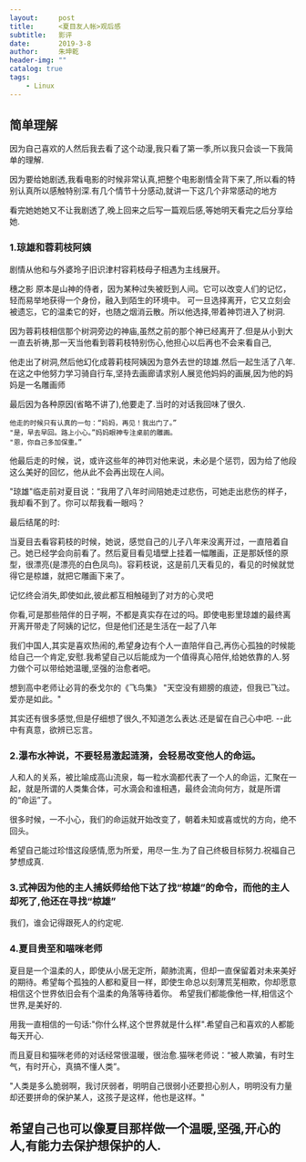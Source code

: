 ```yaml
---
layout:     post
title:      <夏目友人帐>观后感
subtitle:   影评
date:       2019-3-8
author:     朱坤乾
header-img: ""
catalog: true
tags:
    - Linux
---
```

##  简单理解
因为自己喜欢的人然后我去看了这个动漫,我只看了第一季,所以我只会谈一下我简单的理解.

因为要给她剧透,我看电影的时候非常认真,把整个电影剧情全背下来了,所以看的特别认真所以感触特别深.有几个情节十分感动,就讲一下这几个非常感动的地方

看完她她她又不让我剧透了,晚上回来之后写一篇观后感,等她明天看完之后分享给她.

###  1.琼雄和蓉莉枝阿姨
剧情从他和与外婆玲子旧识津村容莉枝母子相遇为主线展开。

穗之影 原本是山神的侍者，因为某种过失被贬到人间。它可以改变人们的记忆，轻而易举地获得一个身份，融入到陌生的环境中。
可一旦选择离开，它又立刻会被遗忘，它的温柔它的好，也随之烟消云散。所以他选择,带着神罚进入了树洞.

因为蓉莉枝相信那个树洞旁边的神庙,虽然之前的那个神已经离开了.但是从小到大一直去祈祷,那一天当他看到蓉莉枝特别伤心,他担心以后再也不会来看自己,

他走出了树洞,然后他幻化成蓉莉枝阿姨因为意外去世的琼雄.然后一起生活了八年.在这之中他努力学习骑自行车,坚持去画廊请求别人展览他妈妈的画展,因为他的妈妈是一名雕画师

最后因为各种原因(省略不讲了),他要走了.当时的对话我回味了很久.

```
他走的时候只有认真的一句：“妈妈，再见！我出门了。”
"是，早去早回。路上小心。”妈妈眼神专注桌前的雕画。
"恩，你自己多加保重。”
```

他最后走的时候，说，或许这些年的神罚对他来说，未必是个惩罚，因为给了他段这么美好的回忆，他从此不会再出现在人间。

"琼雄"临走前对夏目说：“我用了八年时间陪她走过悲伤，可她走出悲伤的样子，我却看不到了。你可以帮我看一眼吗？

最后结尾的时:

当夏目去看容莉枝的时候，她说，感觉自己的儿子八年来没离开过，一直陪着自己。她已经学会向前看了。然后夏目看见墙壁上挂着一幅雕画，正是那妖怪的原型，很漂亮(是漂亮的白色凤鸟)。容莉枝说，这是前几天看见的，看见的时候就觉得它是椋雄，就把它雕画下来了。

记忆终会消失,即使如此,彼此都互相触碰到了对方的心灵吧 

你看,可是那些陪伴的日子啊，不都是真实存在过的吗。即使电影里琼雄的最终离开离开带走了阿姨的记忆，但是他们还是生活在一起了八年

我们中国人,其实是喜欢热闹的,希望身边有个人一直陪伴自己,再伤心孤独的时候能给自己一个肯定,安慰.我希望自己以后能成为一个值得真心陪伴,给她依靠的人.努力做个可以带给她温暖,坚强的治愈者吧。

想到高中老师让必背的泰戈尔的《飞鸟集》   "天空没有翅膀的痕迹，但我已飞过。爱亦是如此。"

其实还有很多感觉,但是仔细想了很久,不知道怎么表达.还是留在自己心中吧.           --此中有真意，欲辨已忘言。 


###  2.瀑布水神说，不要轻易激起涟漪，会轻易改变他人的命运。

人和人的关系，被比喻成高山流泉，每一粒水滴都代表了一个人的命运，汇聚在一起，就是所谓的人类集合体，可水滴会和谁相遇，最终会流向何方，就是所谓的“命运”了。

很多时候，一不小心，我们的命运就开始改变了，朝着未知或喜或忧的方向，绝不回头。

希望自己能过珍惜这段感情,愿为所爱，用尽一生.为了自己终极目标努力.祝福自己梦想成真.

###  3.式神因为他的主人捕妖师给他下达了找“椋雄”的命令，而他的主人却死了,他还在寻找“椋雄”

我们，谁会记得跟死人的约定呢.


###  4.夏目贵至和喵咪老师
夏目是一个温柔的人，即使从小居无定所，颠肺流离，但却一直保留着对未来美好的期待。希望每个孤独的人都和夏目一样，即使生命总以刻薄荒芜相欺，你却愿意相信这个世界依旧会有个温柔的角落等待着你。
希望我们都能像他一样,相信这个世界,是美好的.

用我一直相信的一句话:"你什么样,这个世界就是什么样".希望自己和喜欢的人都能每天开心.

而且夏目和猫咪老师的对话经常很温暖，很治愈.猫咪老师说：“被人欺骗，有时生气，有时开心，真搞不懂人类”。    

"人类是多么脆弱啊，我讨厌弱者，明明自己很弱小还要担心别人，明明没有力量却还要拼命的保护某人，这孩子是这样，他也是这样。"




##   希望自己也可以像夏目那样做一个温暖,坚强,开心的人,有能力去保护想保护的人.